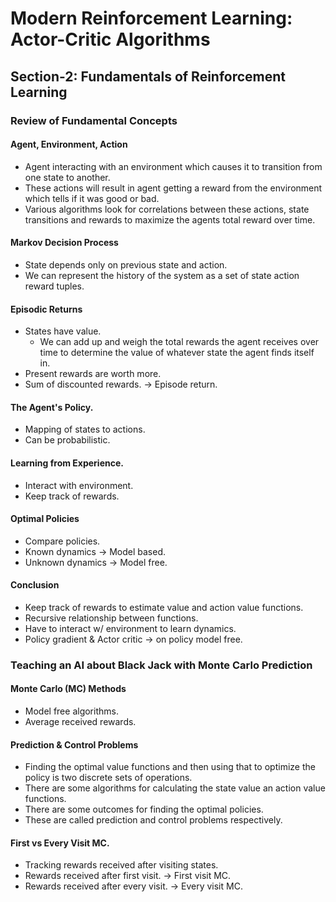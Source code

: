 # Modern Reinforcement Learning: Actor-Critic Algorithms

## Section-2: Fundamentals of Reinforcement Learning

### Review of Fundamental Concepts

#### Agent, Environment, Action

* Agent interacting with an environment which causes it to transition from one state to another.
* These actions will result in agent getting a reward from the environment which tells if it
was good or bad.
* Various algorithms look for correlations between these actions, state transitions and rewards
to maximize the agents total reward over time.

#### Markov Decision Process

* State depends only on previous state and action.
* We can represent the history of the system as a set of state action reward tuples.

#### Episodic Returns

* States have value.
    * We can add up and weigh the total rewards the agent receives over time to determine the
    value of whatever state the agent finds itself in.
* Present rewards are worth more.
* Sum of discounted rewards. -> Episode return.

#### The Agent's Policy.

* Mapping of states to actions.
* Can be probabilistic.

#### Learning from Experience.

* Interact with environment.
* Keep track of rewards.

#### Optimal Policies

* Compare policies.
* Known dynamics -> Model based.
* Unknown dynamics -> Model free.

#### Conclusion

* Keep track of rewards to estimate value and action value functions.
* Recursive relationship between functions.
* Have to interact w/ environment to learn dynamics.
* Policy gradient & Actor critic -> on policy model free.

### Teaching an AI about Black Jack with Monte Carlo Prediction

#### Monte Carlo (MC) Methods
* Model free algorithms.
* Average received rewards.

#### Prediction & Control Problems

* Finding the optimal value functions and then using that to optimize the policy
is two discrete sets of operations.
* There are some algorithms for calculating the state value an action value functions.
* There are some outcomes for finding the optimal policies.
* These are called prediction and control problems respectively.

#### First vs Every Visit MC.

* Tracking rewards received after visiting states.
* Rewards received after first visit. -> First visit MC.
* Rewards received after every visit. -> Every visit MC.
